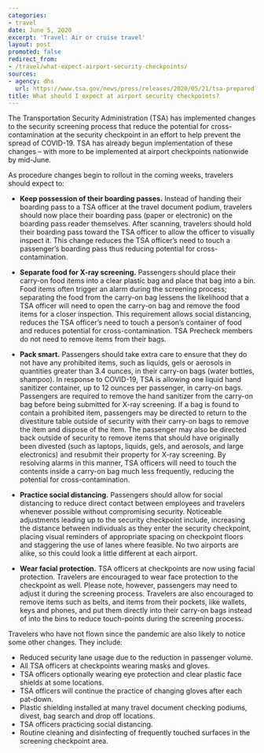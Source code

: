 ```yaml
---
categories:
- travel
date: June 5, 2020
excerpt: 'Travel: Air or cruise travel'
layout: post
promoted: false
redirect_from:
- /travel/what-expect-airport-security-checkpoints/
sources:
- agency: dhs
  url: https://www.tsa.gov/news/press/releases/2020/05/21/tsa-prepared-summer-travelers-updated-security-procedures
title: What should I expect at airport security checkpoints?
---
```


The Transportation Security Administration (TSA) has implemented changes to the security screening process that reduce the potential for
cross-contamination at the security checkpoint in an effort to help prevent the spread of COVID-19. TSA has already begun implementation of these changes – with more to be implemented at airport checkpoints nationwide by mid-June.

As procedure changes begin to rollout in the coming weeks, travelers should expect to:
- **Keep possession of their boarding passes.** Instead of handing their boarding pass to a TSA officer at the travel document podium, travelers
should now place their boarding pass (paper or electronic) on the boarding pass reader themselves. After scanning, travelers should hold
their boarding pass toward the TSA officer to allow the officer to visually inspect it. This change reduces the TSA officer’s need to touch a
passenger’s boarding pass thus reducing potential for cross-contamination.

- **Separate food for X-ray screening.** Passengers should place their carry-on food items into a clear plastic bag and place that bag into a bin. Food  items often trigger an alarm during the screening process; separating the food from the carry-on bag lessens the likelihood that a TSA officer will need to open the carry-on bag and remove the food items for a closer inspection. This requirement allows social distancing, reduces the TSA officer’s need to touch a person’s container of food and reduces potential for cross-contamination. TSA Precheck members do not need to remove items from their bags.

- **Pack smart.** Passengers should take extra care to ensure that they do not have any prohibited items, such as liquids, gels or aerosols in quantities greater than 3.4 ounces, in their carry-on bags (water bottles, shampoo). In response to COVID-19, TSA is allowing one liquid hand sanitizer container, up to 12 ounces per passenger, in carry-on bags. Passengers are required to remove the hand sanitizer from the carry-on bag before being submitted for X-ray screening. If a bag is found to contain a prohibited item, passengers may be directed to return to the divestiture table outside of security with their carry-on bags to remove the item and dispose of the item. The passenger may also be directed back outside of security to remove items that should have originally been divested (such as laptops, liquids, gels, and aerosols, and large electronics) and resubmit their property for X-ray screening. By resolving alarms in this manner, TSA officers will need to touch the contents inside a carry-on bag much less frequently, reducing the potential for cross-contamination.

- **Practice social distancing.**  Passengers should allow for social distancing to reduce direct contact between employees and travelers whenever possible without compromising security. Noticeable adjustments leading up to the security checkpoint include, increasing the distance between individuals as they enter the security checkpoint, placing visual reminders of appropriate spacing on checkpoint floors and staggering the use of lanes where feasible. No two airports are alike, so this could look a little different at each airport.

- **Wear facial protection.** TSA officers at checkpoints are now using facial protection. Travelers are encouraged to wear face protection to the checkpoint as well. Please note, however, passengers may need to adjust it during the screening process. Travelers are also encouraged to remove items such as belts, and items from their pockets, like wallets, keys and phones, and put them directly into their carry-on bags instead of into the bins to reduce touch-points during the screening process.

Travelers who have not flown since the pandemic are also likely to notice some other changes. They include:
- Reduced security lane usage due to the reduction in passenger volume.
- All TSA officers at checkpoints wearing masks and gloves.
- TSA officers optionally wearing eye protection and clear plastic face shields at some locations.
- TSA officers will continue the practice of changing gloves after each pat-down.
- Plastic shielding installed at many travel document checking podiums, divest, bag search and drop off locations.
- TSA officers practicing social distancing.
- Routine cleaning and disinfecting of frequently touched surfaces in the screening checkpoint area.